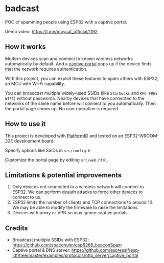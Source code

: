 # badcast

POC of spamming people using ESP32 with a captive portal.

Demo video: https://t.me/moycat_official/1192

## How it works

Modern devices scan and connect to known wireless networks automatically by default. And a [captive portal](https://en.wikipedia.org/wiki/Captive_portal) pops up if the device finds that the network requires authentication.

With this project, you can exploit these features to spam others with ESP32, an MCU with Wi-Fi capability.

You can broadcast multiple widely-used SSIDs (like `Starbucks` and `KFC FREE WIFI`) without passwords. Nearby devices that have connected to the networks of the same name before will connect to you automatically. Then the portal page shows up. No user operation is required.

## How to use it

This project is developed with [PlatformIO](https://platformio.org/) and tested on an ESP32-WROOM-32E development board.

Specify options like SSIDs in `src/config.h`.

Customize the portal page by editing `src/web.html`.

## Limitations & potential improvements

1. Only devices not connected to a wireless network will connect to ESP32. We can perform deauth attacks to force other devices to connect to us.
2. ESP32 limits the number of clients and TCP connections to around 10. We may be able to modify the firmware to raise the limitations.
3. Devices with proxy or VPN on may ignore captive portals.

## Credits

- Broadcast multiple SSIDs with ESP32: https://github.com/spacehuhn/esp8266_beaconSpam
- Captive portal & DNS server: https://github.com/espressif/esp-idf/tree/master/examples/protocols/http_server/captive_portal
